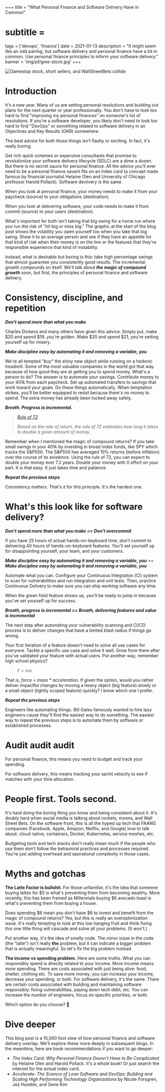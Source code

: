 +++
title = "What Personal Finance and Software Delivery Have in Common"
# subtitle =
tags = ['devops', 'finance']
date = 2021-01-13
description = "It might seem like an odd pairing, but software delivery and personal finance have a lot in common. Use personal finance principles to inform your software delivery."
banner = 'img/pf/gme-stock.jpg'
+++

![Gamestop stock, short sellers, and WallStreetBets collide](img/pf/gme-stock.jpg)

# Introduction

It's a new year. Many of us are setting personal resolutions and building out plans for the next quarter or year professionally. You don't have to look too hard to find "improving my personal finances" on someone's list of resolutions. If you're a software developer, you likely don't need to look too hard to find "DevOps" or something related to software delivery in an Objectives and Key Results (OKR) somewhere.

The best advice for both those things isn’t flashy or exciting. In fact, it's really boring.

Get rich quick schemes or expensive consultants that promise to revolutionize your software delivery lifecycle (SDLC) are a dime a dozen. But there is no secret sauce for personal finance. All the advice you'll ever need to be a personal finance savant fits on an index card (a concept made famous by financial journalist Helaine Olen and University of Chicago professor Harold Pollack). Software devlivery is the same.

When you look at personal finance, your money needs to make it from your paycheck (source) to your obligations (destination).

When you look at delivering software, your code needs to make it from commit (source) to your users (destination).

What's important for both isn't taking that big swing for a home run where you run the risk of "hit big or miss big." The graphic at the start of the blog post shows the volatility you open yourself too when you take that big swing. Show it to an average person and see if they have an appetite for that kind of risk when their money is on the line or the features that they're responsible experience that kind of instability.

Instead, what is desirable but boring is this: take high percentage swings that almost guarantee you consistently good results. The incremental growth compounds on itself. We'll talk about ___the magic of compound growth___ soon, but first, the principles of personal finance and software delivery.

# Consistency, discipline, and repetition

**_Don't spend more than what you make_**

Charles Dickens and many others have given this advice. Simply put, make $20 and spend $19, you're golden. Make $20 and spend $21, you're setting yourself up for misery.

**_Make discipline easy by automating it and removing a variable, you_** 

We're all tempted _"buy"_ the shiny new object while running on a hedonic treadmill. Some of the most valuable companies in the world got that way because of how good they are at getting you to spend money. What's a person to do? The answer is to automate your savings. Contribute money to your 401k from each paycheck. Set up automated transfers to savings that work toward your goals. Do these things automatically. When temptation strikes, you'll be better equipped to resist because there's no money to spend. The extra money has already been tucked away safely.

_**Breath. Progress is incremental.**_

> _[Rule of 72](https://www.investor.gov/additional-resources/information/youth/teachers-classroom-resources/what-compound-interest)_
> 
> _Based on the rate of return, the rule of 72 estimates how long it takes to double a given amount of money._

Remember when I mentioned the magic of compound returns? If you take small swings in your 401k by investing in broad index funds, like SPY which tracks the S&P500. The S&P500 has averaged 10% returns (before inflation) over the course of its existence. Using the rule of 72, you can expect to double your money ever 7.2 years. Double your money with 0 effort on your part. It is that easy. It just takes time and patience.

*__Repeat the previous steps__* 

Consistency matters. That's it for this principle. It's the hardest one.

# What's this look like for software delivery?

**_Don't spend more than what you make == Don't overcommit_**

If you have 25 hours of actual hands-on-keyboard time, don't commit to delivering 40 hours of hands-on-keyboard features. You'll set yourself up for disappointing yourself, your team, and your customers.

**_Make discipline easy by automating it and removing a variable, you_** == **_Make discipline easy by automating it and removing a variable, you_**

Automate what you can. Configure your Continuous Integration (CI) system to scan for vulnerabilities and run integration and unit tests. Then, practice Continuous Delivery to make sure you can ship working software any time.

When the green field feature shows up, you'll be ready to jump in because you've set yourself up for success.

_**Breath, progress is incremental == Breath, delivering features and value is incremental**_

The next step after automating your vulnerability scanning and CI/CD process is to deliver changes that have a limited blast radius if things go wrong.

Your first iteration of a feature doesn't need to solve all use cases for everyone. Tackle a specific use case and solve it well. Grow from there after you've validated your feature with actual users. Put another way, remember high school physics?

> *F = ma*

That is, _force = mass * acceleration_. If given the option, would you rather deliver impactful changes by moving a heavy object (big feature) slowly or a small object (tightly scoped feature) quickly? I know which one I prefer.

_**Repeat the previous steps**_

Engineers like automating things. Bill Gates famously wanted to hire lazy engineers cause they'll find the easiest way to do something. The easiest way to repeat the previous steps is to automate them by software or established processes.

# Audit audit audit

For personal finance, this means you need to budget and track your spending.

For software delivery, this means tracking your sprint velocity to see if matches with your time allocation.

# People first. Tools second.

It's hard doing the boring thing you know and being consistent about it. It's doubly hard when social media is talking about rockets, moons, and Wall Street Bets. On the software front, this is all the hyped up tech that FAANG companies (Facebook, Apple, Amazon, Netflix, and Google) love to talk about: cloud native, containers, Docker, Kubernetes, service meshes, etc.

Budgeting tools and tech stacks don't really mean much if the people who use them don't follow the behavioral practices and processes required. You're just adding overhead and operational complexity in those cases.

# Myths and gotchas

**The Latte Factor is bullshit.** For those unfamiliar, it's the idea that someone buying lattes for $5 is what's preventing them from becoming wealthy. More recently, this has been framed as Millennials buying $6 avocado toast is what's preventing them from buying a house.

Does spending $6 mean you don't have $6 to invest and benefit from the magic of compound returns? Yes, but this is really an overoptimization issue. It's really tempting to look at this low hanging fruit and think fixing this one little thing will cascade and solve all your problems. (It won't.)

Put another way, it's the idea of smelly code. The minor issue in the code (the "latte") isn't really **the** problem, but it can indicate a bigger problem that is actually meaningful. So let's fix the big problem instead.

**The income vs spending problem.** Here are some truths. What you can responsibly spend is directly related to your income. More income means more spending. There are costs associated with just being alive: food, shelter, clothing etc. To save more money, you can increase your income, decrease your spending, or both. For software delivery, it's the same. There are certain costs associated with building and maintaining software responsibly: fixing vulnerabilities, paying down tech debt, etc. You can increase the number of engineers, focus on specific priorities, or both. 

Which option do you choose? :shrug:

# Dive deeper

This blog post is a 10,000 foot view of how personal finance and software delivery overlap. We'll explore these more deeply in subsequent blogs. In the meantime, here are book recommendations if you want to go deeper:

* _The Index Card: Why Personal Finance Doesn't Have to Be Complicated_ by Helaine Olen and Harold Pollack. It's a whole book! Or just search the internet for the actual index card.
* _Accelerate: The Science of Lean Software and DevOps: Building and Scaling High Performing Technology Organizations_ by Nicole Forsgren, Jez Humble, and Gene Kim
